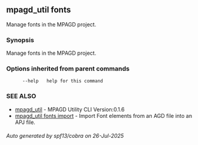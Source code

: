 ## mpagd_util fonts

Manage fonts in the MPAGD project.

### Synopsis

Manage fonts in the MPAGD project.

### Options inherited from parent commands

```
      --help   help for this command
```

### SEE ALSO

* [mpagd_util](mpagd_util.md)	 - MPAGD Utility CLI Version:0.1.6
* [mpagd_util fonts import](mpagd_util_fonts_import.md)	 - Import Font elements from an AGD file into an APJ file.

###### Auto generated by spf13/cobra on 26-Jul-2025

